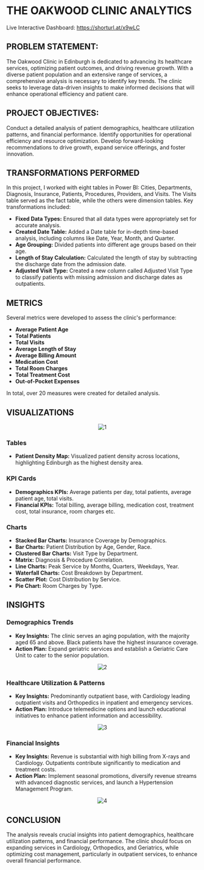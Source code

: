 # THE OAKWOOD CLINIC ANALYTICS

Live Interactive Dashboard: https://shorturl.at/x9wLC

## PROBLEM STATEMENT:

The Oakwood Clinic in Edinburgh is dedicated to advancing its healthcare services, optimizing patient outcomes, and driving revenue growth. With a diverse patient population and an extensive range of services, a comprehensive analysis is necessary to identify key trends. The clinic seeks to leverage data-driven insights to make informed decisions that will enhance operational efficiency and patient care.

## PROJECT OBJECTIVES:
Conduct a detailed analysis of patient demographics, healthcare utilization patterns, and financial performance.
Identify opportunities for operational efficiency and resource optimization.
Develop forward-looking recommendations to drive growth, expand service offerings, and foster innovation.

## TRANSFORMATIONS PERFORMED

In this project, I worked with eight tables in Power BI: Cities, Departments, Diagnosis, Insurance, Patients, Procedures, Providers, and Visits. The Visits table served as the fact table, while the others were dimension tables. Key transformations included:

- **Fixed Data Types:** Ensured that all data types were appropriately set for accurate analysis.
- **Created Date Table:** Added a Date table for in-depth time-based analysis, including columns like Date, Year, Month, and Quarter.
- **Age Grouping:** Divided patients into different age groups based on their age.
- **Length of Stay Calculation:** Calculated the length of stay by subtracting the discharge date from the admission date.
- **Adjusted Visit Type:** Created a new column called Adjusted Visit Type to classify patients with missing admission and discharge dates as outpatients.

## METRICS

Several metrics were developed to assess the clinic's performance:

- **Average Patient Age**
- **Total Patients**
- **Total Visits**
- **Average Length of Stay**
- **Average Billing Amount**
- **Medication Cost**
- **Total Room Charges**
- **Total Treatment Cost**
- **Out-of-Pocket Expenses**

In total, over 20 measures were created for detailed analysis.

## VISUALIZATIONS
<p align="center">
  <img src="https://github.com/user-attachments/assets/18f8abb1-0bf2-40a1-b0b3-d15639188bd2" alt="1">
</p>


### Tables
- **Patient Density Map:** Visualized patient density across locations, highlighting Edinburgh as the highest density area.

### KPI Cards
- **Demographics KPIs:** Average patients per day, total patients, average patient age, total visits.
- **Financial KPIs:** Total billing, average billing, medication cost, treatment cost, total insurance, room charges etc.

### Charts
- **Stacked Bar Charts:** Insurance Coverage by Demographics.
- **Bar Charts:** Patient Distribution by Age, Gender, Race.
- **Clustered Bar Charts:** Visit Type by Department.
- **Matrix:** Diagnosis & Procedure Correlation.
- **Line Charts:** Peak Service by Months, Quarters, Weekdays, Year.
- **Waterfall Charts:** Cost Breakdown by Department.
- **Scatter Plot:** Cost Distribution by Service.
- **Pie Chart:** Room Charges by Type.

## INSIGHTS

### Demographics Trends
- **Key Insights:** The clinic serves an aging population, with the majority aged 65 and above. Black patients have the highest insurance coverage.
- **Action Plan:** Expand geriatric services and establish a Geriatric Care Unit to cater to the senior population.
<p align="center">
  <img src="https://github.com/user-attachments/assets/f22bb54a-9b8d-4485-826e-31b3c8431733" alt="2">
</p>


### Healthcare Utilization & Patterns
- **Key Insights:** Predominantly outpatient base, with Cardiology leading outpatient visits and Orthopedics in inpatient and emergency services.
- **Action Plan:** Introduce telemedicine options and launch educational initiatives to enhance patient information and accessibility.
<p align="center">
  <img src="https://github.com/user-attachments/assets/94d75816-d838-4466-94cc-152064b97a35" alt="3">
</p>


### Financial Insights
- **Key Insights:** Revenue is substantial with high billing from X-rays and Cardiology. Outpatients contribute significantly to medication and treatment costs.
- **Action Plan:** Implement seasonal promotions, diversify revenue streams with advanced diagnostic services, and launch a Hypertension Management Program.
<p align="center">
  <img src="https://github.com/user-attachments/assets/b90250b2-a454-4c6e-9cf6-e89a7c7ad758" alt="4">
</p>


## CONCLUSION

The analysis reveals crucial insights into patient demographics, healthcare utilization patterns, and financial performance. The clinic should focus on expanding services in Cardiology, Orthopedics, and Geriatrics, while optimizing cost management, particularly in outpatient services, to enhance overall financial performance.
